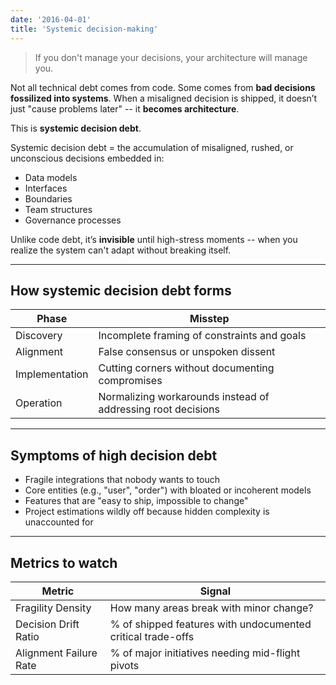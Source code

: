 ```yaml
---
date: '2016-04-01'
title: 'Systemic decision-making'
---
```


> If you don't manage your decisions, your architecture will manage you.

Not all technical debt comes from code. Some comes from **bad decisions fossilized into systems**. When a misaligned decision is shipped, it doesn’t just "cause problems later" -- it **becomes architecture**. 

This is **systemic decision debt**.

Systemic decision debt = the accumulation of misaligned, rushed, or unconscious decisions embedded in:

- Data models
- Interfaces
- Boundaries
- Team structures
- Governance processes

Unlike code debt, it’s **invisible** until high-stress moments -- when you realize the system can't adapt without breaking itself.

---

## How systemic decision debt forms

| Phase | Misstep |
|-------|---------|
| Discovery | Incomplete framing of constraints and goals |
| Alignment | False consensus or unspoken dissent |
| Implementation | Cutting corners without documenting compromises |
| Operation | Normalizing workarounds instead of addressing root decisions |

---

## Symptoms of high decision debt

- Fragile integrations that nobody wants to touch
- Core entities (e.g., "user", "order") with bloated or incoherent models
- Features that are "easy to ship, impossible to change"
- Project estimations wildly off because hidden complexity is unaccounted for

---
## Metrics to watch

| Metric | Signal |
|--------|--------|
| Fragility Density | How many areas break with minor change? |
| Decision Drift Ratio | % of shipped features with undocumented critical trade-offs |
| Alignment Failure Rate | % of major initiatives needing mid-flight pivots |
